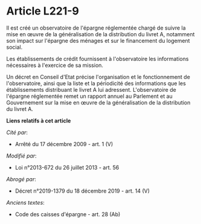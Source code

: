 # Article L221-9

Il est créé un observatoire de l'épargne réglementée chargé de suivre la mise en œuvre de la généralisation de la
distribution du livret A, notamment son impact sur l'épargne des ménages et sur le financement du logement social.

Les établissements de crédit fournissent à l'observatoire les informations nécessaires à l'exercice de sa mission. 

Un décret en Conseil d'Etat précise l'organisation et le fonctionnement de l'observatoire, ainsi que la liste et la
périodicité des informations que les établissements distribuant le livret A lui adressent. L'observatoire de l'épargne
réglementée remet un rapport annuel au Parlement et au Gouvernement sur la mise en œuvre de la généralisation de la
distribution du livret A.

**Liens relatifs à cet article**

_Cité par_:

  - Arrêté du 17 décembre 2009 - art. 1 (V)

_Modifié par_:

  - Loi n°2013-672 du 26 juillet 2013 - art. 56

_Abrogé par_:

  - Décret n°2019-1379 du 18 décembre 2019 - art. 14 (V)

_Anciens textes_:

  - Code des caisses d'épargne - art. 28 (Ab)
